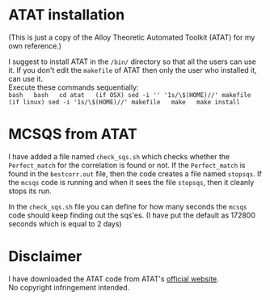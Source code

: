 # ATAT installation
(This is just a copy of the Alloy Theoretic Automated Toolkit (ATAT) for my own reference.)

I suggest to install ATAT in the `/bin/` directory so that all the users can use it. If you don't edit the `makefile` of ATAT then only the user who installed it, can use it.  
Execute these commands sequentially:  
`bash  
bash  
cd atat  
(if OSX) sed -i '' '1s/\$(HOME)//' makefile  
(if linux) sed -i '1s/\$(HOME)//' makefile  
make  
make install  
`
# MCSQS from ATAT
I have added a file named `check_sqs.sh` which checks whether the `Perfect_match` for the correlation is found or not. If the `Perfect_match` is found in the `bestcorr.out` file, then the code creates a file named `stopsqs`. If the `mcsqs` code is running and when it sees the file `stopsqs`, then it cleanly stops its run.

In the `check_sqs.sh` file you can define for how many seconds the `mcsqs` code should keep finding out the sqs'es. (I have put the default as 172800 seconds which is equal to 2 days)

# Disclaimer
I have downloaded the ATAT code from ATAT's [official website](https://www.brown.edu/Departments/Engineering/Labs/avdw/atat/).  
No copyright infringement intended.